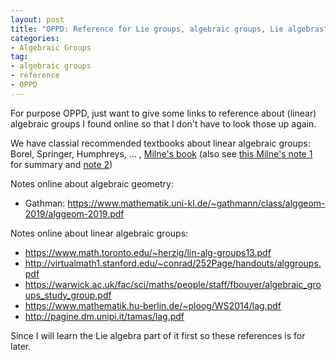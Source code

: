 ```yaml
---
layout: post
title: "OPPD: Reference for Lie groups, algebraic groups, Lie algebras"
categories: 
- Algebraic Groups
tag: 
- algebraic groups
- reference
- OPPD
---
```


For purpose OPPD, just want to give some links to reference about
(linear) algebraic groups I found online so that I don't have to 
look those up again. 

We have classial recommended textbooks about linear algebraic groups: Borel, Springer, 
Humphreys, ... , [Milne's book](https://www.jmilne.org/math/CourseNotes/iAG200.pdf) (also see [this Milne's note 1](https://www.jmilne.org/math/CourseNotes/RG.pdf)
for summary
and [note 2](https://www.jmilne.org/math/CourseNotes/LAG.pdf))

Notes online about algebraic geometry:
* Gathman: https://www.mathematik.uni-kl.de/~gathmann/class/alggeom-2019/alggeom-2019.pdf

Notes online about linear algebraic groups:
* https://www.math.toronto.edu/~herzig/lin-alg-groups13.pdf
* http://virtualmath1.stanford.edu/~conrad/252Page/handouts/alggroups.pdf
* https://warwick.ac.uk/fac/sci/maths/people/staff/fbouyer/algebraic_groups_study_group.pdf
* https://www.mathematik.hu-berlin.de/~ploog/WS2014/lag.pdf
* http://pagine.dm.unipi.it/tamas/lag.pdf

Since I will learn the Lie algebra part of it first so these references is for later. 